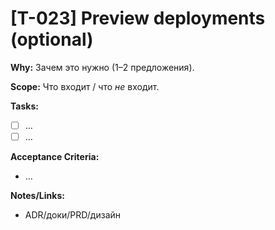 # [T-023] Preview deployments (optional)

**Why:** Зачем это нужно (1–2 предложения).

**Scope:** Что входит / что _не_ входит.

**Tasks:**

- [ ] …
- [ ] …

**Acceptance Criteria:**

- …

**Notes/Links:**

- ADR/доки/PRD/дизайн
